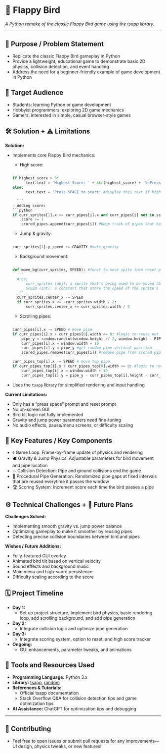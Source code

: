 # 🐤 Flappy Bird

*A Python remake of the classic Flappy Bird game using the tsapp library.*

---

## 🎯 Purpose / Problem Statement

- Replicate the classic Flappy Bird gameplay in Python  
- Provide a lightweight, educational game to demonstrate basic 2D physics, collision detection, and event handling  
- Address the need for a beginner-friendly example of game development in Python

## 👥 Target Audience

- Students: learning Python or game development  
- Hobbyist programmers: exploring 2D game mechanics  
- Gamers: interested in simple, casual browser-style games

## 🛠️ Solution + ⚠️ Limitations

**Solution:**  
- Implements core Flappy Bird mechanics:
    - High score:
    ```python

    if highest_score > 0:
          text.text = 'Highest Score: ' + str(highest_score) + '\nPress SPACE to start' #display highscore if high score is present
    else:
          text.text = 'Press SPACE to start' #display this text if high score is not present

      ```
    - Adding score:
    ```python
    if curr_sprites[1].x >= curr_pipes[i].x and curr_pipes[i] not in scored_pipes: #logic for scoring
        score += 1
        scored_pipes.append(curr_pipes[i]) #keep track of pipes that has been passed
    ```
    - Jump & gravity:
    ```python

    curr_sprites[1].y_speed += GRAVITY #make gravity

    ```
    - Background movement:
    ```python

    def move_bg(curr_sprites, SPEED): #funct to move spite then reset position
      '''
      Args:
          curr_sprites (obj): a sprite that's being used to be moved (background in this case)
          SPEED (int): a constant that store the speed of the sprite's movement (background in this case)
      '''
      curr_sprites.center_x -= SPEED
      if curr_sprites.x <= -curr_sprites.width / 2:
          curr_sprites.center_x += curr_sprites.width / 2

    ```
    - Scrolling pipes:
    ```python

    curr_pipes[i].x -= SPEED # move pipe
    if curr_pipes[i].x + curr_pipes[0].width <= 0: #logic to reuse out of bound pipes 
        pipe_y = random.randint(window.height // 2, window.height - PIPE_FLOOR_GAP)
        curr_pipes[i].x = window.width + 10
        curr_pipes[i].y = pipe_y #get random pipe vertical position
        scored_pipes.remove(curr_pipes[i]) #remove pipe from scored pipes since it needs to be considered a new pipe

    curr_pipes_top[i].x -= SPEED # move top pipe
    if curr_pipes_top[i].x + curr_pipes_top[0].width <= 0: #logic to reuse out of bound pipes
        curr_pipes_top[i].x = window.width + 10
        curr_pipes_top[i].y = pipe_y - curr_pipes_top[i].height - curr_sprites[1].height * 4 #use char's 4x height for gap between pipes 

    ```


- Uses the `tsapp` library for simplified rendering and input handling  

**Current Limitations:**  
- Only has a “press space” prompt and reset prompt  
- No on-screen GUI  
- Bird tilt logic not fully implemented  
- Gravity and jump power parameters need fine-tuning  
- No audio effects, pause/menu screens, or difficulty scaling

## 🔑 Key Features / Key Components

- 🌀 Game Loop: Frame-by-frame update of physics and rendering  
- 🕊️ Gravity & Jump Physics: Adjustable parameters for bird movement and pipe location  
- 💥 Collision Detection: Pipe and ground collisions end the game  
- 🌿 Procedural Pipe Generation: Randomized pipe gaps at fixed intervals that are reused everytime it passes the window  
- 🏆 Scoring System: Increment score each time the bird passes a pipe  

## ⚙️ Technical Challenges + 🌟 Future Plans

**Challenges Solved:**  
- Implementing smooth gravity vs. jump power balance  
- Optimizing gameplay to make it smoother by reusing pipes  
- Detecting precise collision boundaries between bird and pipes  

**Wishes / Future Additions:**  
- Fully-featured GUI overlay  
- Animated bird tilt based on vertical velocity  
- Sound effects and background music  
- Main menu and high-score persistence
- Difficulty scaling according to the score

## 🗓️ Project Timeline

- **Day 1:**  
  - Set up project structure, Implement bird physics, basic rendering loop, add scrolling background, and add pipe generation  
- **Day 2:**  
  - Integrate collision logic and optimize pipe generation  
- **Day 3:**  
  - Integrate scoring system, option to reset, and high score tracker  
- **Ongoing:**  
  - GUI enhancements, parameter tweaks, and animations

## 🧰 Tools and Resources Used

- **Programming Language:** Python 3.x  
- **Library:** [tsapp](https://github.com/cdent/tsapp), [random](https://www.geeksforgeeks.org/python-random-module/)  
- **References & Tutorials:**  
  - Official tsapp documentation  
  - Stack Overflow Q&A for collision detection tips and game optimization tips  
- **AI Assistance:** ChatGPT for optimization tips and debugging

---

## 🤝 Contributing

- Feel free to open issues or submit pull requests for any improvements—UI design, physics tweaks, or new features!

